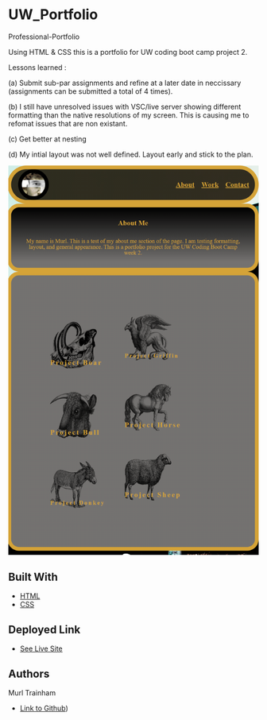 # UW_Portfolio
Professional-Portfolio

Using HTML & CSS this is a portfolio for UW coding boot camp project 2. 

Lessons learned :

<p>(a) Submit sub-par assignments and refine at a later date in neccissary (assignments can be submitted a total of 4 times).</p>
<p>(b) I still have unresolved issues with VSC/live server showing different formatting than the native resolutions of my screen. This is causing me to refomat issues that are non existant.</p>
<p>(c) Get better at nesting</p>
<p>(d) My intial layout was not well defined. Layout early and stick to the plan.</p>

![Image](./assets/images/portfoliosample.png)


## Built With

* [HTML](https://developer.mozilla.org/en-US/docs/Web/HTML)
* [CSS](https://developer.mozilla.org/en-US/docs/Web/CSS)

## Deployed Link

* [See Live Site](https://murltrainham.github.io/UW_Portfolio/)

## Authors
Murl Trainham
- [Link to Github](https://github.com/murltrainham))
